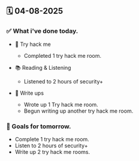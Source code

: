 ## 🗓️ 04-08-2025

### ✅ What i've done today.
- 👾 Try hack me
  - Completed 1 try hack me room.
 
- 📚 Reading & Listening
  - Listened to 2 hours of security+

- 📝 Write ups
  - Wrote up 1 Try hack me room.
  - Begun writing up another try hack me room.


### 🎯 Goals for tomorrow.
- Complete 1 try hack me room.
- Listen to 2 hours of security+
- Write up 2 try hack me rooms.
